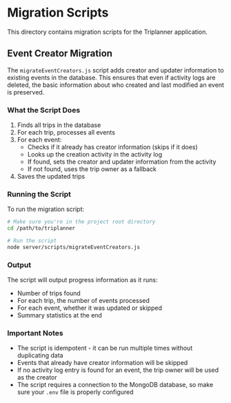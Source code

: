 # Migration Scripts

This directory contains migration scripts for the Triplanner application.

## Event Creator Migration

The `migrateEventCreators.js` script adds creator and updater information to existing events in the database. This ensures that even if activity logs are deleted, the basic information about who created and last modified an event is preserved.

### What the Script Does

1. Finds all trips in the database
2. For each trip, processes all events
3. For each event:
   - Checks if it already has creator information (skips if it does)
   - Looks up the creation activity in the activity log
   - If found, sets the creator and updater information from the activity
   - If not found, uses the trip owner as a fallback
4. Saves the updated trips

### Running the Script

To run the migration script:

```bash
# Make sure you're in the project root directory
cd /path/to/triplanner

# Run the script
node server/scripts/migrateEventCreators.js
```

### Output

The script will output progress information as it runs:

- Number of trips found
- For each trip, the number of events processed
- For each event, whether it was updated or skipped
- Summary statistics at the end

### Important Notes

- The script is idempotent - it can be run multiple times without duplicating data
- Events that already have creator information will be skipped
- If no activity log entry is found for an event, the trip owner will be used as the creator
- The script requires a connection to the MongoDB database, so make sure your `.env` file is properly configured 